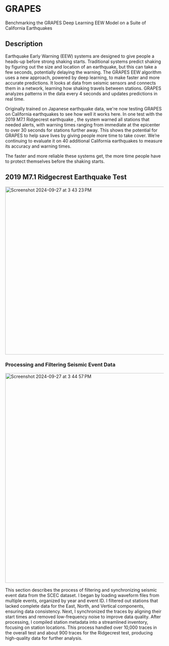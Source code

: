 # GRAPES
Benchmarking the GRAPES Deep Learning EEW Model on a Suite of California Earthquakes

## Description
Earthquake Early Warning (EEW) systems are designed to give people a heads-up before strong shaking starts. Traditional systems predict shaking by figuring out the size and location of an earthquake, but this can take a few seconds, potentially delaying the warning. The GRAPES EEW algorithm uses a new approach, powered by deep learning, to make faster and more accurate predictions. It looks at data from seismic sensors and connects them in a network, learning how shaking travels between stations. GRAPES analyzes patterns in the data every 4 seconds and updates predictions in real time.

Originally trained on Japanese earthquake data, we're now testing GRAPES on California earthquakes to see how well it works here. In one test with the 2019 M7.1 Ridgecrest earthquake , the system warned all stations that needed alerts, with warning times ranging from immediate at the epicenter to over 30 seconds for stations further away. This shows the potential for GRAPES to help save lives by giving people more time to take cover. We’re continuing to evaluate it on 40 additional California earthquakes to measure its accuracy and warning times.

The faster and more reliable these systems get, the more time people have to protect themselves before the shaking starts.

## 2019 M7.1 Ridgecrest Earthquake Test
<img width="533" alt="Screenshot 2024-09-27 at 3 43 23 PM" src="https://github.com/user-attachments/assets/10a7b50b-ecfc-4189-937d-238cce06037e">

### Processing and Filtering Seismic Event Data
<img width="666" alt="Screenshot 2024-09-27 at 3 44 57 PM" src="https://github.com/user-attachments/assets/bfee07ac-3649-464a-b095-b2aeb822021a">

This section describes the process of filtering and synchronizing seismic event data from the SCEC dataset. I began by loading waveform files from multiple events, organized by year and event ID. I filtered out stations that lacked complete data for the East, North, and Vertical components, ensuring data consistency. Next, I synchronized the traces by aligning their start times and removed low-frequency noise to improve data quality. After processing, I compiled station metadata into a streamlined inventory, focusing on station locations. This process handled over 10,000 traces in the overall test and about 900 traces for the Ridgecrest test, producing high-quality data for further analysis.


